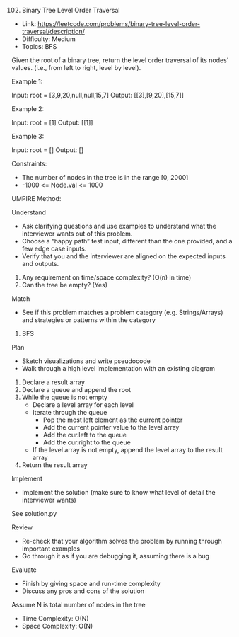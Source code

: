 102. Binary Tree Level Order Traversal

- Link: https://leetcode.com/problems/binary-tree-level-order-traversal/description/
- Difficulty: Medium
- Topics: BFS

Given the root of a binary tree, return the level order traversal of its nodes' values. (i.e., from left to right, level by level).

Example 1:

Input: root = [3,9,20,null,null,15,7]
Output: [[3],[9,20],[15,7]]

Example 2:

Input: root = [1]
Output: [[1]]

Example 3:

Input: root = []
Output: []

Constraints:

- The number of nodes in the tree is in the range [0, 2000]
- -1000 <= Node.val <= 1000

UMPIRE Method:

Understand

- Ask clarifying questions and use examples to understand what the interviewer wants out of this problem.
- Choose a “happy path” test input, different than the one provided, and a few edge case inputs.
- Verify that you and the interviewer are aligned on the expected inputs and outputs.

1. Any requirement on time/space complexity? (O(n) in time)
2. Can the tree be empty? (Yes)

Match

- See if this problem matches a problem category (e.g. Strings/Arrays) and strategies or patterns within the category

1. BFS

Plan

- Sketch visualizations and write pseudocode
- Walk through a high level implementation with an existing diagram

1. Declare a result array
2. Declare a queue and append the root
3. While the queue is not empty
    - Declare a level array for each level
    - Iterate through the queue
        - Pop the most left element as the current pointer
        - Add the current pointer value to the level array
        - Add the cur.left to the queue
        - Add the cur.right to the queue
    - If the level array is not empty, append the level array to the result array
4. Return the result array
    
Implement

- Implement the solution (make sure to know what level of detail the interviewer wants)

See solution.py

Review

- Re-check that your algorithm solves the problem by running through important examples
- Go through it as if you are debugging it, assuming there is a bug

Evaluate

- Finish by giving space and run-time complexity
- Discuss any pros and cons of the solution

Assume N is total number of nodes in the tree
- Time Complexity: O(N)
- Space Complexity: O(N)
